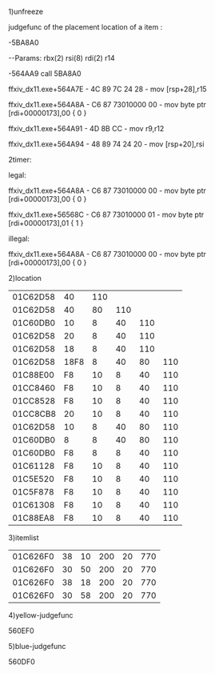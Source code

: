 1)unfreeze

judgefunc of the placement location of a item :

-5BA8A0

--Params: rbx(2) rsi(8) rdi(2) r14 

-564AA9  call 5BA8A0

ffxiv_dx11.exe+564A7E - 4C 89 7C 24 28        - mov [rsp+28],r15

ffxiv_dx11.exe+564A8A - C6 87 73010000 00     - mov byte ptr [rdi+00000173],00 { 0 }

ffxiv_dx11.exe+564A91 - 4D 8B CC              - mov r9,r12

ffxiv_dx11.exe+564A94 - 48 89 74 24 20        - mov [rsp+20],rsi

2timer:

legal:

ffxiv_dx11.exe+564A8A - C6 87 73010000 00     - mov byte ptr [rdi+00000173],00 { 0 }

ffxiv_dx11.exe+56568C - C6 87 73010000 01     - mov byte ptr [rdi+00000173],01 { 1 }

illegal:

ffxiv_dx11.exe+564A8A - C6 87 73010000 00     - mov byte ptr [rdi+00000173],00 { 0 }



2)location

|          |      |      |      |      |      |
| -------- | ---- | ---- | ---- | ---- | ---- |
| 01C62D58 | 40   | 110  |      |      |      |
| 01C62D58 | 40   | 80   | 110  |      |      |
| 01C60DB0 | 10   | 8    | 40   | 110  |      |
| 01C62D58 | 20   | 8    | 40   | 110  |      |
| 01C62D58 | 18   | 8    | 40   | 110  |      |
| 01C62D58 | 18F8 | 8    | 40   | 80   | 110  |
| 01C88E00 | F8   | 10   | 8    | 40   | 110  |
| 01CC8460 | F8   | 10   | 8    | 40   | 110  |
| 01CC8528 | F8   | 10   | 8    | 40   | 110  |
| 01CC8CB8 | 20   | 10   | 8    | 40   | 110  |
| 01C62D58 | 10   | 8    | 40   | 80   | 110  |
| 01C60DB0 | 8    | 8    | 40   | 80   | 110  |
| 01C60DB0 | F8   | 8    | 8    | 40   | 110  |
| 01C61128 | F8   | 10   | 8    | 40   | 110  |
| 01C5E520 | F8   | 10   | 8    | 40   | 110  |
| 01C5F878 | F8   | 10   | 8    | 40   | 110  |
| 01C61308 | F8   | 10   | 8    | 40   | 110  |
| 01C88EA8 | F8   | 10   | 8    | 40   | 110  |



3)itemlist

|          |      |      |      |      |      |
| -------- | ---- | ---- | ---- | ---- | ---- |
| 01C626F0 | 38   | 10   | 200  | 20   | 770  |
| 01C626F0 | 30   | 50   | 200  | 20   | 770  |
| 01C626F0 | 38   | 18   | 200  | 20   | 770  |
| 01C626F0 | 30   | 58   | 200  | 20   | 770  |



4)yellow-judgefunc 

560EF0

5)blue-judgefunc

560DF0 